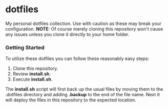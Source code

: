 # dotfiles
My personal dotfiles collection.  Use with caution as these may break your configuration. **NOTE**: Of course merely cloning this repository won't cause any issues unless you clone it directly to your home folder.

### Getting Started
To utilize these dotfiles you can follow these reasonably easy steps:
 1. Clone this repository. 
 2. Review **install.sh**.
 3. Execute **install.sh**.
 
 The **install.sh** script will first back up the usual files by moving them to the .dotfiles directory and adding **.backup** to the end of the file name.  Next it will deploy the files in this repository to the expected location.
